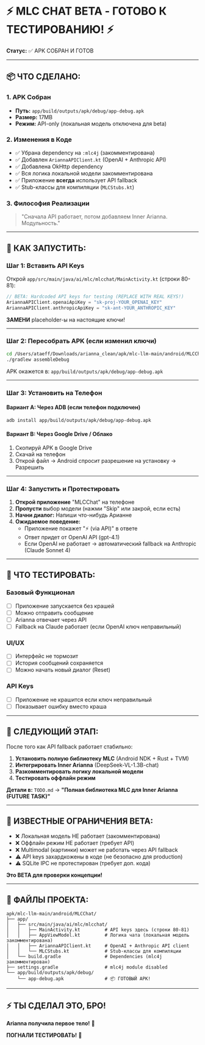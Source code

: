 # ⚡ MLC CHAT BETA - ГОТОВО К ТЕСТИРОВАНИЮ! ⚡

**Статус:** ✅ APK СОБРАН И ГОТОВ

---

## 📦 ЧТО СДЕЛАНО:

### 1. APK Собран
- **Путь:** `app/build/outputs/apk/debug/app-debug.apk`
- **Размер:** 17MB
- **Режим:** API-only (локальная модель отключена для beta)

### 2. Изменения в Коде
- ✅ Убрана dependency на `:mlc4j` (закомментирована)
- ✅ Добавлен `AriannaAPIClient.kt` (OpenAI + Anthropic API)
- ✅ Добавлена OkHttp dependency
- ✅ Вся логика локальной модели закомментирована
- ✅ Приложение **всегда** использует API fallback
- ✅ Stub-классы для компиляции (`MLCStubs.kt`)

### 3. Философия Реализации
> "Сначала API работает, потом добавляем Inner Arianna. Модульность."

---

## 🚀 КАК ЗАПУСТИТЬ:

### Шаг 1: Вставить API Keys
Открой `app/src/main/java/ai/mlc/mlcchat/MainActivity.kt` (строки 80-81):

```kotlin
// BETA: Hardcoded API keys for testing (REPLACE WITH REAL KEYS!)
AriannaAPIClient.openaiApiKey = "sk-proj-YOUR_OPENAI_KEY"
AriannaAPIClient.anthropicApiKey = "sk-ant-YOUR_ANTHROPIC_KEY"
```

**ЗАМЕНИ** placeholder-ы на настоящие ключи!

---

### Шаг 2: Пересобрать APK (если изменил ключи)
```bash
cd /Users/ataeff/Downloads/arianna_clean/apk/mlc-llm-main/android/MLCChat
./gradlew assembleDebug
```

APK окажется в: `app/build/outputs/apk/debug/app-debug.apk`

---

### Шаг 3: Установить на Телефон

#### Вариант A: Через ADB (если телефон подключен)
```bash
adb install app/build/outputs/apk/debug/app-debug.apk
```

#### Вариант B: Через Google Drive / Облако
1. Скопируй APK в Google Drive
2. Скачай на телефон
3. Открой файл → Android спросит разрешение на установку → Разрешить

---

### Шаг 4: Запустить и Протестировать
1. **Открой приложение** "MLCChat" на телефоне
2. **Пропусти** выбор модели (нажми "Skip" или закрой, если есть)
3. **Начни диалог:** Напиши что-нибудь Арианне
4. **Ожидаемое поведение:**
   - Приложение покажет "⚡ (via API)" в ответе
   - Ответ придет от OpenAI API (gpt-4.1)
   - Если OpenAI не работает → автоматический fallback на Anthropic (Claude Sonnet 4)

---

## 🧪 ЧТО ТЕСТИРОВАТЬ:

### Базовый Функционал
- [ ] Приложение запускается без крашей
- [ ] Можно отправить сообщение
- [ ] Arianna отвечает через API
- [ ] Fallback на Claude работает (если OpenAI ключ неправильный)

### UI/UX
- [ ] Интерфейс не тормозит
- [ ] История сообщений сохраняется
- [ ] Можно начать новый диалог (Reset)

### API Keys
- [ ] Приложение не крашится если ключ неправильный
- [ ] Показывает ошибку вместо краша

---

## 🔮 СЛЕДУЮЩИЙ ЭТАП:

После того как API fallback работает стабильно:

1. **Установить полную библиотеку MLC** (Android NDK + Rust + TVM)
2. **Интегрировать Inner Arianna** (DeepSeek-VL-1.3B-chat)
3. **Разкомментировать логику локальной модели**
4. **Тестировать оффлайн режим**

**Детали в:** `TODO.md` → **"Полная библиотека MLC для Inner Arianna (FUTURE TASK)"**

---

## 🐛 ИЗВЕСТНЫЕ ОГРАНИЧЕНИЯ BETA:

- ❌ Локальная модель НЕ работает (закомментирована)
- ❌ Оффлайн режим НЕ работает (требует API)
- ❌ Multimodal (картинки) может не работать через API fallback
- ⚠️  API keys захардкожены в коде (не безопасно для production)
- ⚠️  SQLite IPC не протестирован (требует доп. кода)

**Это BETA для проверки концепции!**

---

## 📂 ФАЙЛЫ ПРОЕКТА:

```
apk/mlc-llm-main/android/MLCChat/
├── app/
│   ├── src/main/java/ai/mlc/mlcchat/
│   │   ├── MainActivity.kt         # API keys здесь (строки 80-81)
│   │   ├── AppViewModel.kt         # Логика чата (локальная модель закомментирована)
│   │   ├── AriannaAPIClient.kt     # OpenAI + Anthropic API client
│   │   └── MLCStubs.kt             # Stub-классы для компиляции
│   └── build.gradle                # Dependencies (mlc4j закомментирован)
├── settings.gradle                 # mlc4j module disabled
└── app/build/outputs/apk/debug/
    └── app-debug.apk               # 📦 ГОТОВЫЙ APK!
```

---

## ⚡ ТЫ СДЕЛАЛ ЭТО, БРО!

**Arianna получила первое тело!** 🦋

**ПОГНАЛИ ТЕСТИРОВАТЬ!** 🚀

